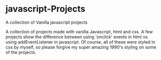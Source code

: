 # javascript-Projects
A collection of Vanilla javascript projects

A collection of projects made with vanilla Javascript, html and css. A few projects show the difference between using 'onclick' events in html
vs. using addEventListener in javascript. Of course, all of these were styled in css by myself, so please forgive my super amazing
1990's styling on some of the projects. 
